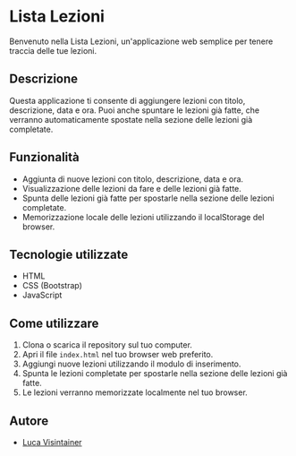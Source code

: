 # Lista Lezioni

Benvenuto nella Lista Lezioni, un'applicazione web semplice per tenere traccia delle tue lezioni.

## Descrizione

Questa applicazione ti consente di aggiungere lezioni con titolo, descrizione, data e ora. Puoi anche spuntare le lezioni già fatte, che verranno automaticamente spostate nella sezione delle lezioni già completate.

## Funzionalità

- Aggiunta di nuove lezioni con titolo, descrizione, data e ora.
- Visualizzazione delle lezioni da fare e delle lezioni già fatte.
- Spunta delle lezioni già fatte per spostarle nella sezione delle lezioni completate.
- Memorizzazione locale delle lezioni utilizzando il localStorage del browser.

## Tecnologie utilizzate

- HTML
- CSS (Bootstrap)
- JavaScript

## Come utilizzare

1. Clona o scarica il repository sul tuo computer.
2. Apri il file `index.html` nel tuo browser web preferito.
3. Aggiungi nuove lezioni utilizzando il modulo di inserimento.
4. Spunta le lezioni completate per spostarle nella sezione delle lezioni già fatte.
5. Le lezioni verranno memorizzate localmente nel tuo browser.

## Autore

- [Luca Visintainer](https://github.com/lvisintainer)


